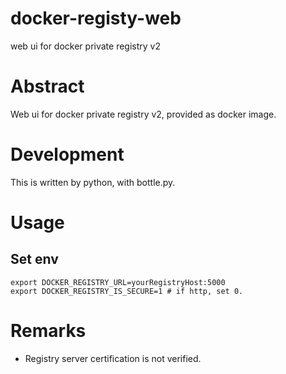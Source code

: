 # docker-registy-web
web ui for docker private registry v2

# Abstract
Web ui for docker private registry v2, provided as docker image.

# Development

This is written by python, with bottle.py.

# Usage

## Set env
    export DOCKER_REGISTRY_URL=yourRegistryHost:5000
    export DOCKER_REGISTRY_IS_SECURE=1 # if http, set 0.

# Remarks
* Registry server certification is not verified.


